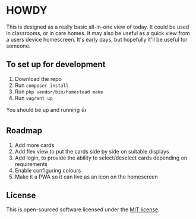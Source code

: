 # HOWDY

This is designed as a really basic all-in-one view of today. It could be used in classrooms, or in care homes. It may also be useful as a quick view from a users device homescreen. It's early days, but hopefully it'll be useful for someone.

## To set up for development

1. Download the repo
1. Run `composer install`
1. Run `php vendor/bin/homestead make`
1. Run `vagrant up`

You should be up and running :+1:

## Roadmap

1. Add more cards
1. Add flex view to put the cards side by side on suitable displays
1. Add login, to provide the ability to select/deselect cards depending on requirements
1. Enable configuring colours
1. Make it a PWA so it can live as an icon on the homescreen

## License

This is open-sourced software licensed under the [MIT license](https://opensource.org/licenses/MIT).
